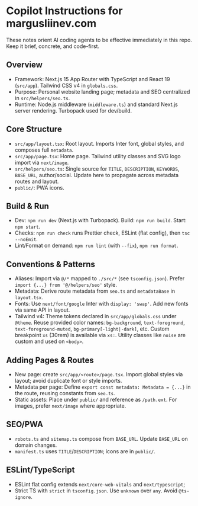 # Copilot Instructions for margusliinev.com

These notes orient AI coding agents to be effective immediately in this repo. Keep it brief, concrete, and code-first.

## Overview

- Framework: Next.js 15 App Router with TypeScript and React 19 (`src/app`). Tailwind CSS v4 in `globals.css`.
- Purpose: Personal website landing page; metadata and SEO centralized in `src/helpers/seo.ts`.
- Runtime: Node.js middleware (`middleware.ts`) and standard Next.js server rendering. Turbopack used for dev/build.

## Core Structure

- `src/app/layout.tsx`: Root layout. Imports Inter font, global styles, and composes full `metadata`.
- `src/app/page.tsx`: Home page. Tailwind utility classes and SVG logo import via `next/image`.
- `src/helpers/seo.ts`: Single source for `TITLE`, `DESCRIPTION`, `KEYWORDS`, `BASE_URL`, author/social. Update here to propagate across metadata routes and layout.
- `public/`: PWA icons.

## Build & Run

- Dev: `npm run dev` (Next.js with Turbopack). Build: `npm run build`. Start: `npm start`.
- Checks: `npm run check` runs Prettier check, ESLint (flat config), then `tsc --noEmit`.
- Lint/Format on demand: `npm run lint` (with `--fix`), `npm run format`.

## Conventions & Patterns

- Aliases: Import via `@/*` mapped to `./src/*` (see `tsconfig.json`). Prefer `import {...} from '@/helpers/seo'` style.
- Metadata: Derive route metadata from `seo.ts` and `metadataBase` in `layout.tsx`.
- Fonts: Use `next/font/google` Inter with `display: 'swap'`. Add new fonts via same API in layout.
- Tailwind v4: Theme tokens declared in `src/app/globals.css` under `@theme`. Reuse provided color names: `bg-background`, `text-foreground`, `text-foreground-muted`, `bg-primary[-light|-dark]`, etc. Custom breakpoint `xs` (30rem) is available via `xs:`. Utility classes like `noise` are custom and used on `<body>`.

## Adding Pages & Routes

- New page: create `src/app/<route>/page.tsx`. Import global styles via layout; avoid duplicate font or style imports.
- Metadata per page: Define `export const metadata: Metadata = {...}` in the route, reusing constants from `seo.ts`.
- Static assets: Place under `public/` and reference as `/path.ext`. For images, prefer `next/image` where appropriate.

## SEO/PWA

- `robots.ts` and `sitemap.ts` compose from `BASE_URL`. Update `BASE_URL` on domain changes.
- `manifest.ts` uses `TITLE`/`DESCRIPTION`; icons are in `public/`.

## ESLint/TypeScript

- ESLint flat config extends `next/core-web-vitals` and `next/typescript`;
- Strict TS with `strict` in `tsconfig.json`. Use `unknown` over `any`. Avoid `@ts-ignore`.
